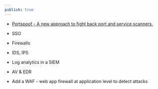 ```yaml
---
publish: true
---
```

- [Portspoof - A new approach to fight back port and service scanners.](https://drk1wi.github.io/portspoof/)

- SSO
- Firewalls
- IDS, IPS
- Log analytics in a SIEM
- AV & EDR
- Add a WAF - web app firewall at application level to detect attacks